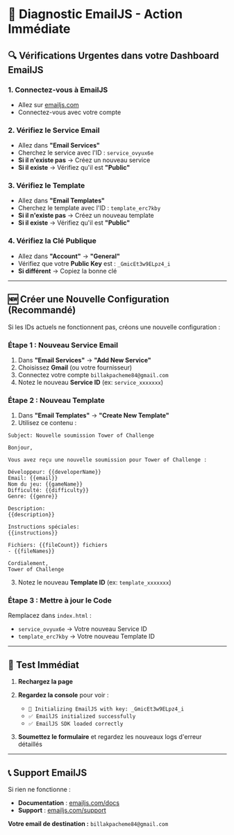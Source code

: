 # 🚨 Diagnostic EmailJS - Action Immédiate

## 🔍 Vérifications Urgentes dans votre Dashboard EmailJS

### 1. **Connectez-vous à EmailJS**
- Allez sur [emailjs.com](https://www.emailjs.com/)
- Connectez-vous avec votre compte

### 2. **Vérifiez le Service Email**
- Allez dans **"Email Services"**
- Cherchez le service avec l'ID : `service_ovyux6e`
- **Si il n'existe pas** → Créez un nouveau service
- **Si il existe** → Vérifiez qu'il est **"Public"**

### 3. **Vérifiez le Template**
- Allez dans **"Email Templates"**
- Cherchez le template avec l'ID : `template_erc7kby`
- **Si il n'existe pas** → Créez un nouveau template
- **Si il existe** → Vérifiez qu'il est **"Public"**

### 4. **Vérifiez la Clé Publique**
- Allez dans **"Account"** → **"General"**
- Vérifiez que votre **Public Key** est : `_GmicEt3w9ELpz4_i`
- **Si différent** → Copiez la bonne clé

---

## 🆕 Créer une Nouvelle Configuration (Recommandé)

Si les IDs actuels ne fonctionnent pas, créons une nouvelle configuration :

### **Étape 1 : Nouveau Service Email**
1. Dans **"Email Services"** → **"Add New Service"**
2. Choisissez **Gmail** (ou votre fournisseur)
3. Connectez votre compte `billakpacheme84@gmail.com`
4. Notez le nouveau **Service ID** (ex: `service_xxxxxxx`)

### **Étape 2 : Nouveau Template**
1. Dans **"Email Templates"** → **"Create New Template"**
2. Utilisez ce contenu :

```
Subject: Nouvelle soumission Tower of Challenge

Bonjour,

Vous avez reçu une nouvelle soumission pour Tower of Challenge :

Développeur: {{developerName}}
Email: {{email}}
Nom du jeu: {{gameName}}
Difficulté: {{difficulty}}
Genre: {{genre}}

Description:
{{description}}

Instructions spéciales:
{{instructions}}

Fichiers: {{fileCount}} fichiers
- {{fileNames}}

Cordialement,
Tower of Challenge
```

3. Notez le nouveau **Template ID** (ex: `template_xxxxxxx`)

### **Étape 3 : Mettre à jour le Code**
Remplacez dans `index.html` :
- `service_ovyux6e` → Votre nouveau Service ID
- `template_erc7kby` → Votre nouveau Template ID

---

## 🧪 Test Immédiat

1. **Rechargez la page**
2. **Regardez la console** pour voir :
   - `🔧 Initializing EmailJS with key: _GmicEt3w9ELpz4_i`
   - `✅ EmailJS initialized successfully`
   - `✅ EmailJS SDK loaded correctly`

3. **Soumettez le formulaire** et regardez les nouveaux logs d'erreur détaillés

---

## 📞 Support EmailJS

Si rien ne fonctionne :
- **Documentation** : [emailjs.com/docs](https://www.emailjs.com/docs)
- **Support** : [emailjs.com/support](https://www.emailjs.com/support)

**Votre email de destination :** `billakpacheme84@gmail.com`
